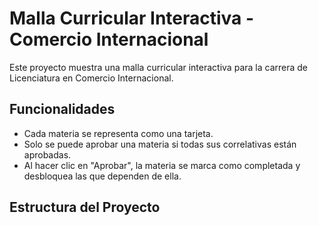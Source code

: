 # Malla Curricular Interactiva - Comercio Internacional

Este proyecto muestra una malla curricular interactiva para la carrera de Licenciatura en Comercio Internacional.

## Funcionalidades

- Cada materia se representa como una tarjeta.
- Solo se puede aprobar una materia si todas sus correlativas están aprobadas.
- Al hacer clic en "Aprobar", la materia se marca como completada y desbloquea las que dependen de ella.

## Estructura del Proyecto


